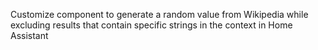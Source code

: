 Customize component to generate a random value from Wikipedia while excluding results that contain specific strings in the context in Home Assistant
